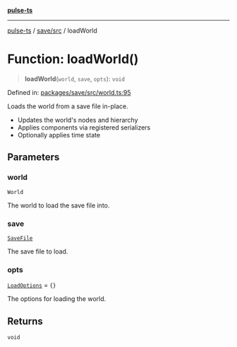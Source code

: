 [**pulse-ts**](../../../README.md)

***

[pulse-ts](../../../README.md) / [save/src](../README.md) / loadWorld

# Function: loadWorld()

> **loadWorld**(`world`, `save`, `opts`): `void`

Defined in: [packages/save/src/world.ts:95](https://github.com/jlehett/pulse-ts/blob/4869ef2c4af7bf37d31e2edd2d6d1ba148133fb2/packages/save/src/world.ts#L95)

Loads the world from a save file in-place.
- Updates the world's nodes and hierarchy
- Applies components via registered serializers
- Optionally applies time state

## Parameters

### world

`World`

The world to load the save file into.

### save

[`SaveFile`](../type-aliases/SaveFile.md)

The save file to load.

### opts

[`LoadOptions`](../interfaces/LoadOptions.md) = `{}`

The options for loading the world.

## Returns

`void`
